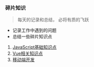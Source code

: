 ### 碎片知识
> 每天的记录和总结， 必将有质的飞跃
- 记录工作中遇到的问题
- 总结一些碎片知识点

1. [JavaScript基础知识点](https://github.com/dale426/long-Fragment-Knowledge/issues/1)
2. [Vue相关知识点](https://github.com/dale426/long-Fragment-Knowledge/issues/2)
3. [移动端开发](https://github.com/dale426/long-Fragment-Knowledge/issues/3)
